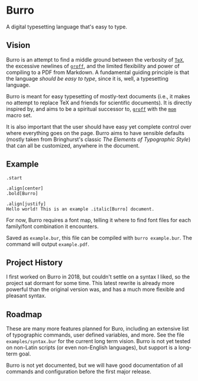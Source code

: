 # Burro

A digital typesetting language that's easy to type.

## Vision

Burro is an attempt to find a middle ground between the verbosity of [`TeX`](http://tug.org), the excessive newlines of [`groff`](https://www.gnu.org/software/groff/), and the limited flexibility and power of compiling to a PDF from Markdown. A fundamental guiding principle is that the language _should be easy to type_, since it is, well, a typesetting language. 

Burro is meant for easy typesetting of mostly-text documents (i.e., it makes no attempt to replace TeX and friends for scientific documents). It is directly inspired by, and aims to be a spiritual successor to, [`groff`](https://www.gnu.org/software/groff/) with the [`mom`](http://www.schaffter.ca/mom/) macro set. 

It is also important that the user should have easy yet complete control over where everything goes on the page. Burro aims to have sensible defaults (mostly taken from Bringhurst's classic _The Elements of Typographic Style_) that can all be customized, anywhere in the document.

## Example

```
.start

.align[center]
.bold[Burro]

.align[justify]
Hello world! This is an example .italic[Burro] document.
```

For now, Burro requires a font map, telling it where to find font files for each family/font combination it encounters. 

Saved as `example.bur`, this file can be compiled with `burro example.bur`. The command will output `example.pdf`. 

## Project History

I first worked on Burro in 2018, but couldn't settle on a syntax I liked, so the project sat dormant for some time. This latest rewrite is already more powerful than the original version was, and has a much more flexible and pleasant syntax.

## Roadmap

These are many more features planned for Buro, including an extensive list of typographic commands, user defined variables, and more. See the file `examples/syntax.bur` for the current long term vision. Burro is not yet tested on non-Latin scripts (or even non-English languages), but support is a long-term goal.

Burro is not yet documented, but we will have good documentation of all commands and configuration before the first major release.
